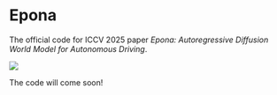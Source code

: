 # Epona
The official code for ICCV 2025 paper *Epona: Autoregressive Diffusion World Model for Autonomous Driving*.

![](./assets/teaser.png)


The code will come soon!
